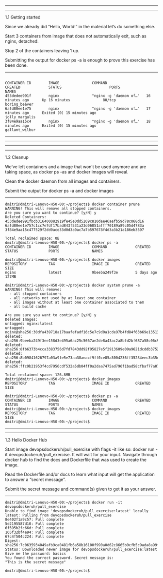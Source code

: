*************************************************************************************
************************************************************************************

1.1 Getting started

Since we already did “Hello, World!” in the material let’s do something else.

Start 3 containers from image that does not automatically exit, such as nginx, detached.

Stop 2 of the containers leaving 1 up.

Submitting the output for docker ps -a is enough to prove this exercise has been done.

*********************
```console

CONTAINER ID        IMAGE               COMMAND                  CREATED             STATUS                      PORTS               NAMES
453dedee991f        nginx               "nginx -g 'daemon of…"   16 minutes ago      Up 16 minutes               80/tcp              boring_beaver
6afd80ee1e75        nginx               "nginx -g 'daemon of…"   17 minutes ago      Exited (0) 15 minutes ago                       jolly_margulis
3f84e9aa15c4        nginx               "nginx -g 'daemon of…"   18 minutes ago      Exited (0) 15 minutes ago                       gallant_wilbur
```
********************************************************************************************
*********************************************************************************************

***********************************************************************************************
***************************************************************************************

1.2 Cleanup

We’ve left containers and a image that won’t be used anymore and are taking space, as docker ps -as and docker images will reveal.

Clean the docker daemon from all images and containers.

Submit the output for docker ps -a and docker images
**********************************************************************
```console
dmitri@dmitri-Lenovo-H50-00:~/projects$ docker container prune
WARNING! This will remove all stopped containers.
Are you sure you want to continue? [y/N] y
Deleted Containers:
453dedee991fbcb316400082919fe45e0dd5209c810dee46aefb59d78c068d16
6afd80ee1e757c1cc7e7df17bad843f531a23d06851afff70189a89c05d4783a
3f84e9aa15c477529f2dd0ace33d0d3a0ac7a7b597678f4d3a3b21a186eb3597

Total reclaimed space: 0B
dmitri@dmitri-Lenovo-H50-00:~/projects$ docker ps -a
CONTAINER ID        IMAGE               COMMAND             CREATED             STATUS              PORTS               NAMES

dmitri@dmitri-Lenovo-H50-00:~/projects$ docker images
REPOSITORY          TAG                 IMAGE ID            CREATED             SIZE
nginx               latest              9beeba249f3e        5 days ago          127MB

dmitri@dmitri-Lenovo-H50-00:~/projects$ docker system prune -a
WARNING! This will remove:
  - all stopped containers
  - all networks not used by at least one container
  - all images without at least one container associated to them
  - all build cache

Are you sure you want to continue? [y/N] y
Deleted Images:
untagged: nginx:latest
untagged: nginx@sha256:30dfa439718a17baafefadf16c5e7c9d0a1cde97b4fd84f63b69e13513be7097
deleted: sha256:9beeba249f3ee158d3e495a6ac25c5667ae2de8a43ac2a8bfd2bf687a58c06c9
deleted: sha256:8fb6373b4cca3383756d7fd7843dd92f95827e5f2913609e09a9621dcddb3752
deleted: sha256:8b09841626797a03a9fe5e73aa38aeacf9ff0ce85a3004236ff35234eec3b35c
deleted: sha256:ffc9b21953f4cd7956cdf532a5db04ff0a2daa7475ad796f1bad58cfbaf77a07

Total reclaimed space: 126.8MB
dmitri@dmitri-Lenovo-H50-00:~/projects$ docker images
REPOSITORY          TAG                 IMAGE ID            CREATED             SIZE

dmitri@dmitri-Lenovo-H50-00:~/projects$ docker ps -a
CONTAINER ID        IMAGE               COMMAND             CREATED             STATUS              PORTS               NAMES
dmitri@dmitri-Lenovo-H50-00:~/projects$ docker images
REPOSITORY          TAG                 IMAGE ID            CREATED             SIZE
dmitri@dmitri-Lenovo-H50-00:~/projects$ 
```
***********************************************************************************************
***********************************************************************************************


1.3 Hello Docker Hub

Start image devopsdockeruh/pull_exercise with flags -it like so: docker run -it devopsdockeruh/pull_exercise. It will wait for your input. Navigate through docker hub to find the docs and Dockerfile that was used to create the image.

Read the Dockerfile and/or docs to learn what input will get the application to answer a “secret message”.

Submit the secret message and command(s) given to get it as your answer.
***********************************************************************************
```console
dmitri@dmitri-Lenovo-H50-00:~/projects$ docker run -it devopsdockeruh/pull_exercise
Unable to find image 'devopsdockeruh/pull_exercise:latest' locally
latest: Pulling from devopsdockeruh/pull_exercise
8e402f1a9c57: Pull complete 
5e2195587d10: Pull complete 
6f595b2fc66d: Pull complete 
165f32bf4e94: Pull complete 
67c4f504c224: Pull complete 
Digest: sha256:7c0635934049afb9ca0481fb6a58b16100f990a0d62c8665b9cfb5c9ada8a99f
Status: Downloaded newer image for devopsdockeruh/pull_exercise:latest
Give me the password: basics
You found the correct password. Secret message is:
"This is the secret message"

dmitri@dmitri-Lenovo-H50-00:~/projects$ 
```










